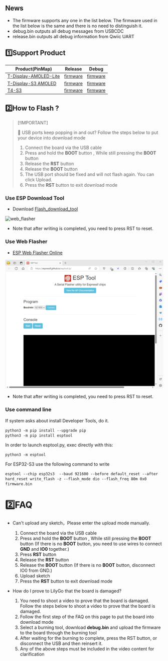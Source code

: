
## News

* The firmware supports any one in the list below. The firmware used in the list below is the same and there is no need to distinguish it.
* debug.bin outputs all debug messages from USBCDC
* release.bin outputs all debug information from Qwiic UART

## 1️⃣Support Product

| Product(PinMap)            | Release                   | Debug                   |
| -------------------------- | ------------------------- | ----------------------- |
| [T-Display-AMOLED-Lite][1] | [firmware](./release.bin) | [firmware](./debug.bin) |
| [T-Display-S3 AMOLED][2]   | [firmware](./release.bin) | [firmware](./debug.bin) |
| [T4-S3][3]                 | [firmware](./release.bin) | [firmware](./debug.bin) |

[1]: https://www.lilygo.cc/products/t-display-amoled-lite
[2]: https://www.lilygo.cc/products/t-display-s3-amoled
[3]: https://www.lilygo.cc/products/t4-s3



## 2️⃣How to Flash ?


> \[!IMPORTANT]
>
> 🤖 USB ports keep popping in and out?
> Follow the steps below to put your device into download mode
>
>  1. Connect the board via the USB cable
>  2. Press and hold the **BOOT** button , While still pressing the **BOOT** button
>  3. Release the **RST** button
>  4. Release the **BOOT** button
>  5. The USB port should be fixed and will not flash again. You can click Upload.
>  6. Press the **RST** button to exit download mode


### Use ESP Download Tool

- Download [Flash_download_tool](https://www.espressif.com.cn/sites/default/files/tools/flash_download_tool_3.9.5_0.zip)

![web_flasher](./images/esp_downloader.gif)

* Note that after writing is completed, you need to press RST to reset.

### Use Web Flasher

- [ESP Web Flasher Online](https://espressif.github.io/esptool-js/)

![web_flasher](./images/web_flasher.gif)

* Note that after writing is completed, you need to press RST to reset.

### Use command line


If system asks about install Developer Tools, do it.

```
python3 -m pip install --upgrade pip
python3 -m pip install esptool
```

In order to launch esptool.py, exec directly with this:

```
python3 -m esptool
```

For ESP32-S3 use the following command to write

```
esptool --chip esp32s3  --baud 921600 --before default_reset --after hard_reset write_flash -z --flash_mode dio --flash_freq 80m 0x0 firmware.bin

```

# 2️⃣FAQ

- Can't upload any sketch，Please enter the upload mode manually.
   1. Connect the board via the USB cable
   2. Press and hold the **BOOT** button , While still pressing the **BOOT** button (If there is no **BOOT** button, you need to use wires to connect **GND** and **IO0** together.)
   3. Press **RST** button
   4. Release the **RST** button
   5. Release the **BOOT** button (If there is no **BOOT** button, disconnect IO0 from GND.)
   6. Upload sketch
   7. Press the **RST** button to exit download mode

- How do I prove to LilyGo that the board is damaged?
  1. You need to shoot a video to prove that the board is damaged. Follow the steps below to shoot a video to prove that the board is damaged.
  2. Follow the first step of the FAQ on this page to put the board into download mode
  3. Select a burning tool, download **debug.bin** and upload the firmware to the board through the burning tool
  4. After waiting for the burning to complete, press the RST button, or disconnect the USB and then reinsert it.
  5. Any of the above steps must be included in the video content for clarification